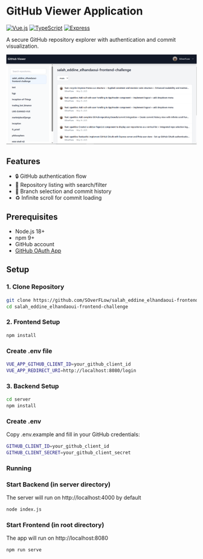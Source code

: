 # GitHub Viewer Application

[![Vue.js](https://img.shields.io/badge/Vue.js-3.3-4FC08D.svg?logo=vuedotjs)](https://vuejs.org/)
[![TypeScript](https://img.shields.io/badge/TypeScript-5.0-3178C6.svg?logo=typescript)](https://www.typescriptlang.org/)
[![Express](https://img.shields.io/badge/Express-4.18-000000.svg?logo=express)](https://expressjs.com/)

A secure GitHub repository explorer with authentication and commit visualization.

![App Screenshot](./screenshoot/screenshot.PNG)

## Features

- 🔒 GitHub authentication flow
- 📂 Repository listing with search/filter
- 🌳 Branch selection and commit history
- ♻️ Infinite scroll for commit loading

## Prerequisites

- Node.js 18+
- npm 9+
- GitHub account
- [GitHub OAuth App](https://github.com/settings/applications/new)

## Setup

### 1. Clone Repository
```bash
git clone https://github.com/SOverFLow/salah_eddine_elhandaoui-frontend-challenge.git
cd salah_eddine_elhandaoui-frontend-challenge
```
### 2. Frontend Setup
```bash
npm install
```
### Create .env file
```bash
VUE_APP_GITHUB_CLIENT_ID=your_github_client_id
VUE_APP_REDIRECT_URI=http://localhost:8080/login
```

### 3. Backend Setup
```bash
cd server
npm install
```
### Create .env

Copy .env.example and fill in your GitHub credentials:

```bash
GITHUB_CLIENT_ID=your_github_client_id
GITHUB_CLIENT_SECRET=your_github_client_secret
```

### Running

### Start Backend (in server directory)

The server will run on http://localhost:4000 by default

```bash
node index.js
```

### Start Frontend (in root directory)

The app will run on http://localhost:8080

```bash
npm run serve
```
